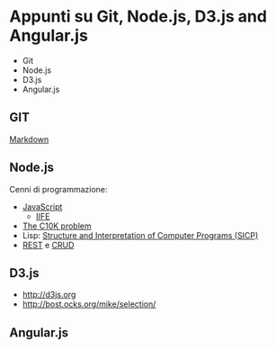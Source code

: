 Appunti su Git, Node.js, D3.js and Angular.js
=============================================

- Git
- Node.js
- D3.js
- Angular.js

## GIT
[Markdown](http://en.wikipedia.org/wiki/Markdown)

## Node.js
Cenni di programmazione:
 - [JavaScript](http://en.wikipedia.org/wiki/JavaScript)
   - [IIFE](http://en.wikipedia.org/wiki/Immediately-invoked_function_expression)
 - [The C10K problem](http://en.wikipedia.org/wiki/C10k_problem)
 - Lisp: [Structure and Interpretation of Computer Programs (SICP)](http://mitpress.mit.edu/books/structure-and-interpretation-computer-programs)
 - [REST](http://en.wikipedia.org/wiki/Representational_state_transfer) e [CRUD](http://en.wikipedia.org/wiki/Create,_read,_update_and_delete)

## D3.js
- http://d3js.org
- http://bost.ocks.org/mike/selection/

## Angular.js

